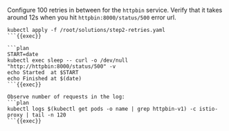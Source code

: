 Configure 100 retries in between for the `httpbin` service. Verify that it takes around 12s when you hit `httpbin:8000/status/500` error url.

```plan
kubectl apply -f /root/solutions/step2-retries.yaml
```{{exec}}

```plan
START=date
kubectl exec sleep -- curl -o /dev/null "http://httpbin:8000/status/500" -v
echo Started  at $START
echo Finished at $(date)
```{{exec}}

Observe number of requests in the log:
```plan
kubectl logs $(kubectl get pods -o name | grep httpbin-v1) -c istio-proxy | tail -n 120
```{{exec}}
